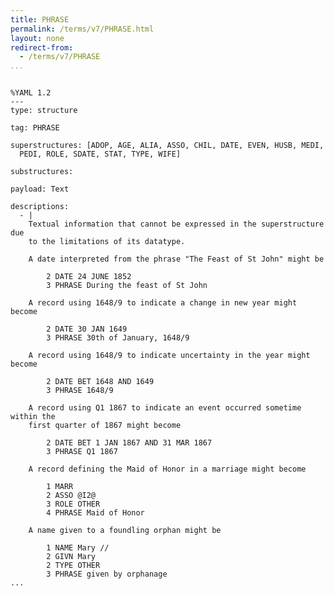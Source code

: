 ```yaml
---
title: PHRASE
permalink: /terms/v7/PHRASE.html
layout: none
redirect-from:
  - /terms/v7/PHRASE
...
```


```

%YAML 1.2
---
type: structure

tag: PHRASE

superstructures: [ADOP, AGE, ALIA, ASSO, CHIL, DATE, EVEN, HUSB, MEDI, 
  PEDI, ROLE, SDATE, STAT, TYPE, WIFE]

substructures:

payload: Text

descriptions:
  - |
    Textual information that cannot be expressed in the superstructure due
    to the limitations of its datatype.
    
    A date interpreted from the phrase "The Feast of St John" might be
    
        2 DATE 24 JUNE 1852
        3 PHRASE During the feast of St John
    
    A record using 1648/9 to indicate a change in new year might become
    
        2 DATE 30 JAN 1649
        3 PHRASE 30th of January, 1648/9
    
    A record using 1648/9 to indicate uncertainty in the year might become
    
        2 DATE BET 1648 AND 1649
        3 PHRASE 1648/9
    
    A record using Q1 1867 to indicate an event occurred sometime within the
    first quarter of 1867 might become
    
        2 DATE BET 1 JAN 1867 AND 31 MAR 1867
        3 PHRASE Q1 1867
    
    A record defining the Maid of Honor in a marriage might become
    
        1 MARR
        2 ASSO @I2@
        3 ROLE OTHER
        4 PHRASE Maid of Honor
    
    A name given to a foundling orphan might be
    
        1 NAME Mary //
        2 GIVN Mary
        2 TYPE OTHER
        3 PHRASE given by orphanage
...

```
